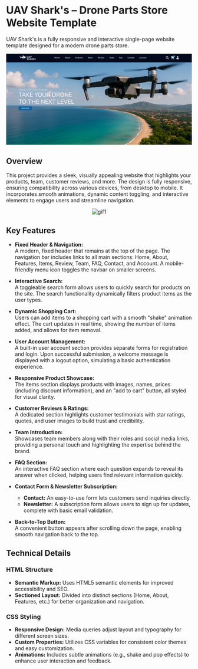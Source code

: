 
# UAV Shark's – Drone Parts Store Website Template

UAV Shark's is a fully responsive and interactive single-page website template designed for a modern drone parts store.

<p align="center">
  <img src="media/screenshot.png" alt="screenshot">
</p>

## Overview

This project provides a sleek, visually appealing website that highlights your products, team, customer reviews, and more. The design is fully responsive, ensuring compatibility across various devices, from desktop to mobile. It incorporates smooth animations, dynamic content toggling, and interactive elements to engage users and streamline navigation.

<p align="center">
  <img src="media/gif1.gif" alt="gif1">
</p>

## Key Features

- **Fixed Header & Navigation:**  
  A modern, fixed header that remains at the top of the page. The navigation bar includes links to all main sections: Home, About, Features, Items, Review, Team, FAQ, Contact, and Account. A mobile-friendly menu icon toggles the navbar on smaller screens.

- **Interactive Search:**  
  A toggleable search form allows users to quickly search for products on the site. The search functionality dynamically filters product items as the user types.

- **Dynamic Shopping Cart:**  
  Users can add items to a shopping cart with a smooth "shake" animation effect. The cart updates in real time, showing the number of items added, and allows for item removal.

- **User Account Management:**  
  A built-in user account section provides separate forms for registration and login. Upon successful submission, a welcome message is displayed with a logout option, simulating a basic authentication experience.

- **Responsive Product Showcase:**  
  The items section displays products with images, names, prices (including discount information), and an "add to cart" button, all styled for visual clarity.

- **Customer Reviews & Ratings:**  
  A dedicated section highlights customer testimonials with star ratings, quotes, and user images to build trust and credibility.

- **Team Introduction:**  
  Showcases team members along with their roles and social media links, providing a personal touch and highlighting the expertise behind the brand.

- **FAQ Section:**  
  An interactive FAQ section where each question expands to reveal its answer when clicked, helping users find relevant information quickly.

- **Contact Form & Newsletter Subscription:**  
  - **Contact:** An easy-to-use form lets customers send inquiries directly.  
  - **Newsletter:** A subscription form allows users to sign up for updates, complete with basic email validation.

- **Back-to-Top Button:**  
  A convenient button appears after scrolling down the page, enabling smooth navigation back to the top.

## Technical Details

### HTML Structure
- **Semantic Markup:** Uses HTML5 semantic elements for improved accessibility and SEO.
- **Sectioned Layout:** Divided into distinct sections (Home, About, Features, etc.) for better organization and navigation.

### CSS Styling
- **Responsive Design:** Media queries adjust layout and typography for different screen sizes.
- **Custom Properties:** Utilizes CSS variables for consistent color themes and easy customization.
- **Animations:** Includes subtle animations (e.g., shake and pop effects) to enhance user interaction and feedback.

